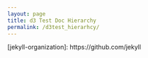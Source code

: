 ```yaml
---
layout: page
title: d3 Test Doc Hierarchy
permalink: /d3test_hierarhcy/
---
```

<style>

.node circle {
  fill: #fff;
  stroke: steelblue;
  stroke-width: 1.5px;
}

.node {
  font: 10px sans-serif;
}

.link {
  fill: none;
  stroke: #ccc;
  stroke-width: 1.5px;
}

</style>
<body>
<script src="http://d3js.org/d3.v3.min.js"></script>
<script>

var width = 800,
    height = 550;

var cluster = d3.layout.cluster()
    .size([height, width - 160]);

var diagonal = d3.svg.diagonal()
    .projection(function(d) { return [d.y, d.x]; });

var svg = d3.select("body").append("svg")
    .attr("width", width)
    .attr("height", height)
  .append("g")
    .attr("transform", "translate(40,0)");

d3.json("/d3-dendrogram.json", function(error, root) {
  var nodes = cluster.nodes(root),
      links = cluster.links(nodes);

  var link = svg.selectAll(".link")
      .data(links)
    .enter().append("path")
      .attr("class", "link")
      .attr("d", diagonal);

  var node = svg.selectAll(".node")
      .data(nodes)
    .enter().append("g")
      .attr("class", "node")
      .attr("transform", function(d) { return "translate(" + d.y + "," + d.x + ")"; })

  node.append("circle")
      .attr("r", 4.5);

  node.append("text")
      .attr("dx", function(d) { return d.children ? -8 : 8; })
      .attr("dy", 3)
      .style("text-anchor", function(d) { return d.children ? "end" : "start"; })
      .text(function(d) { return d.name; });
});

d3.select(self.frameElement).style("height", height + "px");

</script>
</body>
[jekyll-organization]: https://github.com/jekyll
